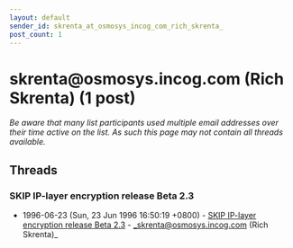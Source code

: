 ```yaml
---
layout: default
sender_id: skrenta_at_osmosys_incog_com_rich_skrenta_
post_count: 1
---
```


# skrenta<span>@</span>osmosys.incog.com (Rich Skrenta) (1 post)

_Be aware that many list participants used multiple email addresses over their time active on the list. As such this page may not contain all threads available._

## Threads

### SKIP IP-layer encryption release Beta 2.3
+ 1996-06-23 (Sun, 23 Jun 1996 16:50:19 +0800) - [SKIP IP-layer encryption release Beta 2.3](/archive/1996/06/65c5069e7069a87a700d722aace31319a39f852be8f7d3c312e4328c63bbeff0) - _skrenta@osmosys.incog.com (Rich Skrenta)_

